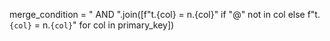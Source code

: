 merge_condition = " AND ".join([f"t.{col} = n.{col}" if "@" not in col else f"t.`{col}` = n.`{col}`" for col in primary_key])
